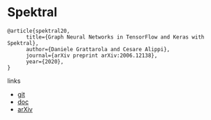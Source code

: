 # Spektral

```
@article{spektral20,
      title={Graph Neural Networks in TensorFlow and Keras with Spektral}, 
      author={Daniele Grattarola and Cesare Alippi},
      journal={arXiv preprint arXiv:2006.12138},
      year={2020},
}
```

links
- [git](https://github.com/danielegrattarola/spektral)
- [doc](https://graphneural.network/)
- [arXiv](https://arxiv.org/abs/2006.12138)
